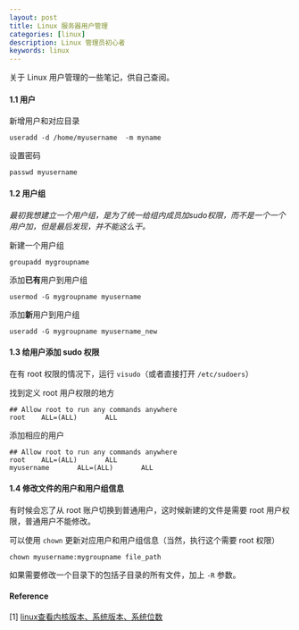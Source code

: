 ```yaml
---
layout: post
title: Linux 服务器用户管理
categories: [linux]
description: Linux 管理员初心者
keywords: linux
---
```


关于 Linux 用户管理的一些笔记，供自己查阅。


#### 1.1 用户 

新增用户和对应目录
```
useradd -d /home/myusername  -m myname
```

设置密码
```
passwd myusername
```

#### 1.2 用户组
*最初我想建立一个用户组，是为了统一给组内成员加sudo权限，而不是一个一个用户加，但是最后发现，并不能这么干。*

新建一个用户组
```
groupadd mygroupname
```

添加**已有**用户到用户组
```
usermod -G mygroupname myusername
```

添加**新**用户到用户组
```
useradd -G mygroupname myusername_new
```

#### 1.3 给用户添加 sudo 权限

在有 root 权限的情况下，运行 `visudo`（或者直接打开 `/etc/sudoers`）

找到定义 root 用户权限的地方
```
## Allow root to run any commands anywhere
root    ALL=(ALL)       ALL
```

添加相应的用户
```
## Allow root to run any commands anywhere
root    ALL=(ALL)       ALL
myusername       ALL=(ALL)       ALL
```

#### 1.4 修改文件的用户和用户组信息
有时候会忘了从 root 账户切换到普通用户，这时候新建的文件是需要 root 用户权限，普通用户不能修改。

可以使用 `chown` 更新对应用户和用户组信息（当然，执行这个需要 root 权限）
```
chown myusername:mygroupname file_path
```
如果需要修改一个目录下的包括子目录的所有文件，加上 `-R` 参数。

#### Reference
[1] [linux查看内核版本、系统版本、系统位数](http://blog.51cto.com/nameyjj/557424)
